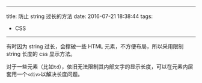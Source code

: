 ----
title: 防止 string 过长的方法
date: 2016-07-21 18:38:44
tags:
- CSS
----
有时因为 string 过长，会撑破一些 HTML 元素，不方便布局，所以采用限制 string 长度的 css 显示方法。



对于一些元素（比如`td`），依旧无法限制其内部文字的显示长度，可以在元素内层套用一个`<div>`以解决长度问题。


